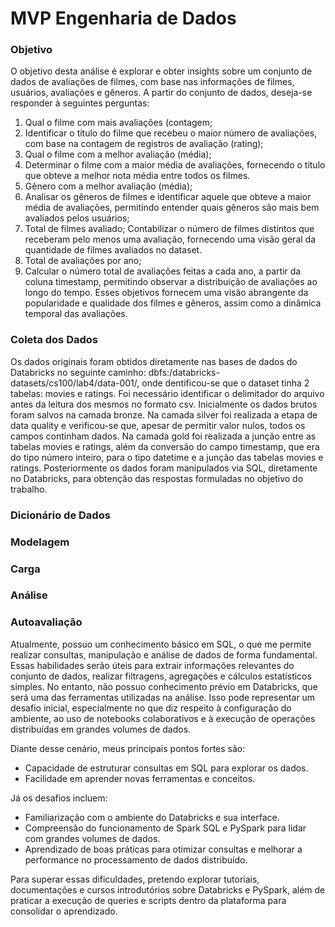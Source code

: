 # MVP Engenharia de Dados

### Objetivo
O objetivo desta análise é explorar e obter insights sobre um conjunto de dados de avaliações de filmes, com base nas informações de filmes, usuários, avaliações e gêneros. A partir do conjunto de dados, deseja-se responder à seguintes perguntas:
1. Qual o filme com mais avaliações (contagem;
2. Identificar o título do filme que recebeu o maior número de avaliações, com base na contagem de registros de avaliação (rating);
3. Qual o filme com a melhor avaliação (média);
4. Determinar o filme com a maior média de avaliações, fornecendo o título que obteve a melhor nota média entre todos os filmes.
5. Gênero com a melhor avaliação (média);
6. Analisar os gêneros de filmes e identificar aquele que obteve a maior média de avaliações, permitindo entender quais gêneros são mais bem avaliados pelos usuários;
7. Total de filmes avaliado;
Contabilizar o número de filmes distintos que receberam pelo menos uma avaliação, fornecendo uma visão geral da quantidade de filmes avaliados no dataset.
8. Total de avaliações por ano;
9. Calcular o número total de avaliações feitas a cada ano, a partir da coluna timestamp, permitindo observar a distribuição de avaliações ao longo do tempo.
Esses objetivos fornecem uma visão abrangente da popularidade e qualidade dos filmes e gêneros, assim como a dinâmica temporal das avaliações.

### Coleta dos Dados
Os dados originais foram obtidos diretamente nas bases de dados do Databricks no seguinte caminho: dbfs:/databricks-datasets/cs100/lab4/data-001/, onde dentificou-se que o dataset tinha 2 tabelas: movies e ratings. Foi necessário identificar o delimitador do arquivo antes da leitura dos mesmos no formato csv. Inicialmente os dados brutos foram salvos na camada bronze. Na camada silver foi realizada a etapa de data quality e verificou-se que, apesar de permitir valor nulos, todos os campos continham dados. Na camada gold foi realizada a junção entre as tabelas movies e ratings, além da conversão do campo timestamp, que era do tipo número inteiro, para o tipo datetime e a junção das tabelas movies e ratings. Posteriormente os dados foram manipulados via SQL, diretamente no Databricks, para obtenção das respostas formuladas no objetivo do trabalho.

### Dicionário de Dados

### Modelagem
### Carga
### Análise
### Autoavaliação
Atualmente, possuo um conhecimento básico em SQL, o que me permite realizar consultas, manipulação e análise de dados de forma fundamental. Essas habilidades serão úteis para extrair informações relevantes do conjunto de dados, realizar filtragens, agregações e cálculos estatísticos simples.
No entanto, não possuo conhecimento prévio em Databricks, que será uma das ferramentas utilizadas na análise. Isso pode representar um desafio inicial, especialmente no que diz respeito à configuração do ambiente, ao uso de notebooks colaborativos e à execução de operações distribuídas em grandes volumes de dados.

Diante desse cenário, meus principais pontos fortes são:
- Capacidade de estruturar consultas em SQL para explorar os dados.
- Facilidade em aprender novas ferramentas e conceitos.

Já os desafios incluem:
- Familiarização com o ambiente do Databricks e sua interface.
- Compreensão do funcionamento de Spark SQL e PySpark para lidar com grandes volumes de dados.
- Aprendizado de boas práticas para otimizar consultas e melhorar a performance no processamento de dados distribuído.

Para superar essas dificuldades, pretendo explorar tutoriais, documentações e cursos introdutórios sobre Databricks e PySpark, além de praticar a execução de queries e scripts dentro da plataforma para consolidar o aprendizado.

